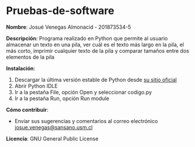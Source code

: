 # Pruebas-de-software
**Nombre**: Josué Venegas Almonacid - 201873534-5

**Descripción**: Programa realizado en Python que permite al usuario almacenar un texto en una pila, ver cuál es el texto más largo en la pila, el más corto, imprimir cualquier texto de la pila y comparar tamaños entre dos elementos de la pila

**Instalación**: 
1. Descargar la última versión estable de Python desde [su sitio oficial](https://www.python.org/downloads/)
2. Abrir Python IDLE
3. Ir a la pestaña File, opción Open y seleccionar codigo.py
4. Ir a la pestaña Run, opción Run module

**Cómo contribuir**:
- Enviar sus sugerencias y comentarios al correo electrónico josue.venegas@sansano.usm.cl

**Licencia**: GNU General Public License
